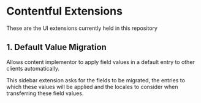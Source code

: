 # Contentful Extensions

These are the UI extensions currently held in this repository

## 1. Default Value Migration

Allows content implementor to apply field values in a default entry to other clients automatically.  

This sidebar extension asks for the fields to be migrated, the entries to which these values will be applied and the locales to consider when transferring these field values. 
